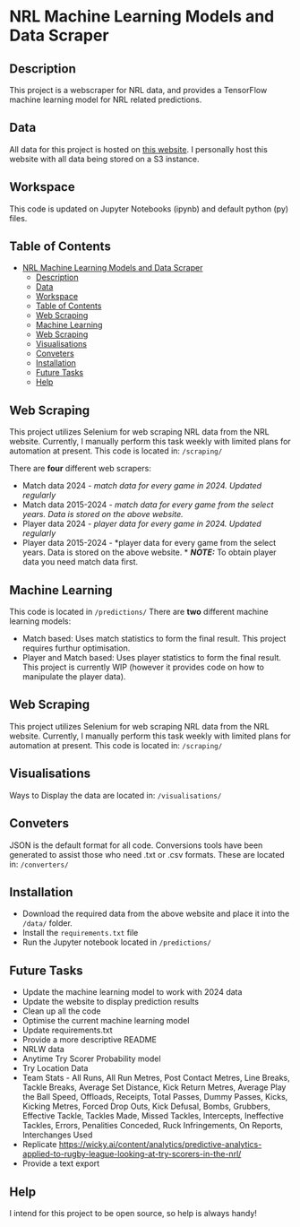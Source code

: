 # NRL Machine Learning Models and Data Scraper

## Description
This project is a webscraper for NRL data, and provides a TensorFlow machine learning model for NRL related predictions. 


## Data
All data for this project is hosted on [this website](nrlpredictions.com).
I personally host this website with all data being stored on a S3 instance. 

## Workspace
This code is updated on Jupyter Notebooks (ipynb) and default python (py) files. 



## Table of Contents
- [NRL Machine Learning Models and Data Scraper](#nrl-machine-learning-models-and-data-scraper)
  - [Description](#description)
  - [Data](#data)
  - [Workspace](#workspace)
  - [Table of Contents](#table-of-contents)
  - [Web Scraping](#web-scraping)
  - [Machine Learning](#machine-learning)
  - [Web Scraping](#web-scraping-1)
  - [Visualisations](#visualisations)
  - [Conveters](#conveters)
  - [Installation](#installation)
  - [Future Tasks](#future-tasks)
  - [Help](#help)


## Web Scraping
This project utilizes Selenium for web scraping NRL data from the NRL website. Currently, I manually perform this task weekly with limited plans for automation at present. This code is located in: 
`/scraping/`

There are **four** different web scrapers:
* Match data 2024 - *match data for every game in 2024. Updated regularly*
* Match data 2015-2024 - *match data for every game from the select years. Data is stored on the above website.* 
* Player data 2024 - *player data for every game in 2024. Updated regularly*
* Player data 2015-2024 - *player data for every game from the select years. Data is stored on the above website. *
**_NOTE:_**  To obtain player data you need match data first. 

## Machine Learning 
This code is located in 
`/predictions/`
There are **two** different machine learning models:
* Match based: Uses match statistics to form the final result. This project requires furthur optimisation. 
* Player and Match based: Uses player statistics to form the final result. This project is currently WIP (however it provides code on how to manipulate the player data). 

## Web Scraping
This project utilizes Selenium for web scraping NRL data from the NRL website. Currently, I manually perform this task weekly with limited plans for automation at present. This code is located in: 
`/scraping/`

## Visualisations
Ways to Display the data are located in: 
`/visualisations/`


## Conveters
JSON is the default format for all code. Conversions tools have been generated to assist those who need .txt or .csv formats. These are located in: 
`/converters/`

## Installation
* Download the required data from the above website and place it into the `/data/` folder.
* Install the `requirements.txt` file 
* Run the Jupyter notebook located in `/predictions/`

## Future Tasks 
* Update the machine learning model to work with 2024 data
* Update the website to display prediction results
* Clean up all the code
* Optimise the current machine learning model 
* Update requirements.txt
* Provide a more descriptive README
* NRLW data
* Anytime Try Scorer Probability model
* Try Location Data
* Team Stats - All Runs, All Run Metres, Post Contact Metres, Line Breaks, Tackle Breaks, Average Set Distance, Kick Return Metres, Average Play the Ball Speed, Offloads, Receipts, Total Passes, Dummy Passes, Kicks, Kicking Metres, Forced Drop Outs, Kick Defusal, Bombs, Grubbers, Effective Tackle, Tackles Made, Missed Tackles, Intercepts, Ineffective Tackles, Errors, Penalities Conceded, Ruck Infringements, On Reports, Interchanges Used 
* Replicate https://wicky.ai/content/analytics/predictive-analytics-applied-to-rugby-league-looking-at-try-scorers-in-the-nrl/ 
* Provide a text export 

## Help 
I intend for this project to be open source, so help is always handy!